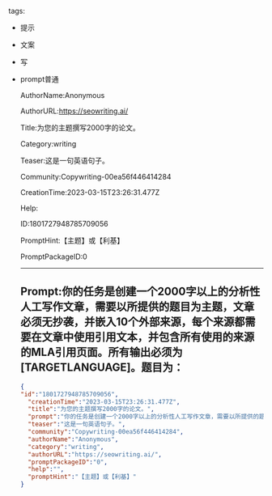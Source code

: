   tags: 
- 提示
- 文案
- 写
- prompt普通

  AuthorName:Anonymous

  AuthorURL:https://seowriting.ai/

  Title:为您的主题撰写2000字的论文。

  Category:writing

  Teaser:这是一句英语句子。

  Community:Copywriting-00ea56f446414284

  CreationTime:2023-03-15T23:26:31.477Z

  Help:

  ID:1801727948785709056

  PromptHint:【主题】或【利基】

  PromptPackageID:0

  ---

  ## Prompt:你的任务是创建一个2000字以上的分析性人工写作文章，需要以所提供的题目为主题，文章必须无抄袭，并嵌入10个外部来源，每个来源都需要在文章中使用引用文本，并包含所有使用的来源的MLA引用页面。所有输出必须为[TARGETLANGUAGE]。题目为：

  ```json
  {
  "id":"1801727948785709056",
    "creationTime":"2023-03-15T23:26:31.477Z",
    "title":"为您的主题撰写2000字的论文。",
    "prompt":"你的任务是创建一个2000字以上的分析性人工写作文章，需要以所提供的题目为主题，文章必须无抄袭，并嵌入10个外部来源，每个来源都需要在文章中使用引用文本，并包含所有使用的来源的MLA引用页面。所有输出必须为[TARGETLANGUAGE]。题目为：",
    "teaser":"这是一句英语句子。",
    "community":"Copywriting-00ea56f446414284",
    "authorName":"Anonymous",
    "category":"writing",
    "authorURL":"https://seowriting.ai/",
    "promptPackageID":"0",
    "help":"",
    "promptHint":"【主题】或【利基】"
  }
  ```
